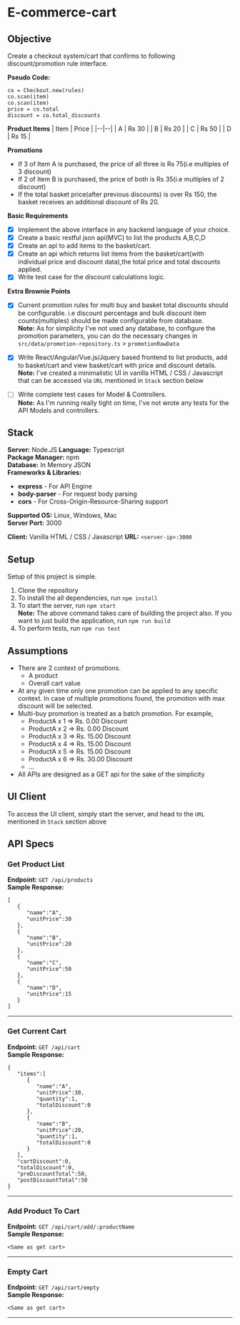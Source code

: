 
# E-commerce-cart

## Objective

Create a checkout system/cart that confirms to following discount/promotion rule interface. 

**Pseudo Code:** 
```
co = Checkout.new(rules) 
co.scan(item) 
co.scan(item) 
price = co.total 
discount = co.total_discounts 
```
**Product Items**
| Item | Price |
|--|--|
| A | Rs 30 |
| B | Rs 20 |
| C | Rs 50 |
| D | Rs 15 |

**Promotions**   

 - If 3 of Item A is purchased, the price of all three is Rs 75(i.e multiples of 3 discount)  
 - If 2 of Item B is purchased, the price of both is Rs 35(i.e multiples of 2 discount)
 - If the total basket price(after previous discounts) is over Rs 150, the basket receives an additional discount of Rs 20.

**Basic Requirements** 
 - [x] Implement the above interface in any backend language of your choice.
 - [x] Create a basic restful json api(MVC) to list the products A,B,C,D 
 - [x] Create an api to add items to the basket/cart. 
 - [x] Create an api which returns list items from the basket/cart(with individual price and discount data),the total price and total discounts applied. 
 - [x] Write test case for the discount calculations logic.

**Extra Brownie Points**

 - [x] Current promotion rules for multi buy and basket total discounts should be configurable. i.e discount percentage and bulk discount item counts(multiples) should be made configurable from database.  
 **Note:** As for simplicity I've not used any database, to configure the promotion parameters, you can do the necessary changes in `src/data/promotion-repository.ts` > `promotionRawData`

 - [x] Write React/Angular/Vue.js/Jquery based frontend to list products, add to basket/cart and view basket/cart with price and discount details.  
 **Note:** I've created a minimalistic UI in vanilla HTML / CSS / Javascript that can be accessed via `URL` mentioned in `Stack` section below
 

 - [ ] Write complete test cases for Model & Controllers.  
 **Note:** As I'm running really tight on time, I've not wrote any tests for the API Models and controllers.

## Stack

**Server:** Node.JS 
 **Language:** Typescript  
 **Package Manager:** npm  
 **Database:** In Memory JSON  
 **Frameworks & Libraries:**

-   **express** - For API Engine
-   **body-parser** - For request body parsing
-   **cors** - For Cross-Origin-Resource-Sharing support

**Supported OS:** Linux, Windows, Mac  
**Server Port:** 3000

**Client:** Vanilla HTML / CSS / Javascript
**URL:** `<server-ip>:3000`


## Setup

Setup of this project is simple.

 1.  Clone the repository
 2.  To install the all dependencies, run `npm install`
 3.  To start the server, run `npm start`  
    **Note:** The above command takes care of building the project also. If you want to just build the application, run `npm run build`
 4. To perform tests, run `npm run test`


## Assumptions

 - There are 2 context of promotions. 
   - A product
   - Overall cart value
 - At any given time only one promotion can be applied to any specific context. In case of multiple promotions found, the promotion with max discount will be selected.
 - Multi-buy promotion is treated as a batch promotion. For example, 
   - ProductA x 1 => Rs. 0.00 Discount
   - ProductA x 2 => Rs. 0.00 Discount
   - ProductA x 3 => Rs. 15.00 Discount
   - ProductA x 4 => Rs. 15.00 Discount
   - ProductA x 5 => Rs. 15.00 Discount
   - ProductA x 6 => Rs. 30.00 Discount
   - ... 
 - All APIs are designed as a GET api for the sake of the simplicity

## UI Client
To access the UI client, simply start the server, and head to the `URL` mentioned in `Stack` section above

## API Specs

### Get Product List

**Endpoint:** `GET /api/products`  
**Sample Response:**

```
[
   {
      "name":"A",
      "unitPrice":30
   },
   {
      "name":"B",
      "unitPrice":20
   },
   {
      "name":"C",
      "unitPrice":50
   },
   {
      "name":"D",
      "unitPrice":15
   }
]
```

---

### Get Current Cart

**Endpoint:** `GET /api/cart`  
**Sample Response:**

```
{
   "items":[
      {
         "name":"A",
         "unitPrice":30,
         "quantity":1,
         "totalDiscount":0
      },
      {
         "name":"B",
         "unitPrice":20,
         "quantity":1,
         "totalDiscount":0
      }
   ],
   "cartDiscount":0,
   "totalDiscount":0,
   "preDiscountTotal":50,
   "postDiscountTotal":50
}
```

---

### Add Product To Cart

**Endpoint:** `GET /api/cart/add/:productName`  
**Sample Response:**

```
<Same as get cart>
```

---

### Empty Cart

**Endpoint:** `GET /api/cart/empty`  
**Sample Response:**

```
<Same as get cart>
```

---
